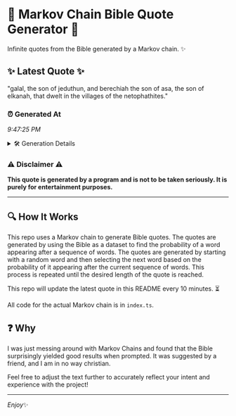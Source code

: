 # 📖 Markov Chain Bible Quote Generator 📖

Infinite quotes from the Bible generated by a Markov chain. ✨

## ✨ Latest Quote ✨
"galal, the son of jeduthun, and berechiah the son of asa, the son of elkanah, that dwelt in the villages of the netophathites."

### ⏰ Generated At
*9:47:25 PM*

<details>
    <summary>🛠️ Generation Details</summary>
    <p>
        <strong>🌱 Seed:</strong> galal,<br>
        <strong>🔄 Iterations:</strong> 22<br>
        <strong>📜 Context History:</strong><br>[ galal, ]: the<br>[ galal,, the ]: son<br>[ galal,, the, son ]: of<br>[ galal,, the, son, of ]: jeduthun,<br>[ galal,, the, son, of, jeduthun, ]: and<br>[ galal,, the, son, of, jeduthun,, and ]: berechiah<br>[ the, son, of, jeduthun,, and, berechiah ]: the<br>[ son, of, jeduthun,, and, berechiah, the ]: son<br>[ of, jeduthun,, and, berechiah, the, son ]: of<br>[ jeduthun,, and, berechiah, the, son, of ]: asa,<br>[ and, berechiah, the, son, of, asa, ]: the<br>[ berechiah, the, son, of, asa,, the ]: son<br>[ the, son, of, asa,, the, son ]: of<br>[ son, of, asa,, the, son, of ]: elkanah,<br>[ of, asa,, the, son, of, elkanah, ]: that<br>[ asa,, the, son, of, elkanah,, that ]: dwelt<br>[ the, son, of, elkanah,, that, dwelt ]: in<br>[ son, of, elkanah,, that, dwelt, in ]: the<br>[ of, elkanah,, that, dwelt, in, the ]: villages<br>[ elkanah,, that, dwelt, in, the, villages ]: of<br>[ that, dwelt, in, the, villages, of ]: the<br>[ dwelt, in, the, villages, of, the ]: netophathites.<br>
    </p>
</details>

### ⚠️ Disclaimer ⚠️
**This quote is generated by a program and is not to be taken seriously. It is purely for entertainment purposes.**

---

## 🔍 How It Works

This repo uses a Markov chain to generate Bible quotes. The quotes are generated by using the Bible as a dataset to find the probability of a word appearing after a sequence of words. The quotes are generated by starting with a random word and then selecting the next word based on the probability of it appearing after the current sequence of words. This process is repeated until the desired length of the quote is reached.

This repo will update the latest quote in this README every 10 minutes. ⏳

All code for the actual Markov chain is in `index.ts`.

## ❓ Why

I was just messing around with Markov Chains and found that the Bible surprisingly yielded good results when prompted. 
It was suggested by a friend, and I am in no way christian.

Feel free to adjust the text further to accurately reflect your intent and experience with the project!

---

*Enjoy*✨
